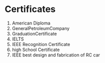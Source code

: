 # Certificates


1) American Diploma
2) GeneralPetroleumCompany
3) GraduationCertificate
4) IELTS
5) IEEE Recognition Certificate
6) high School Certificate
7) IEEE best design and fabrication of RC car
